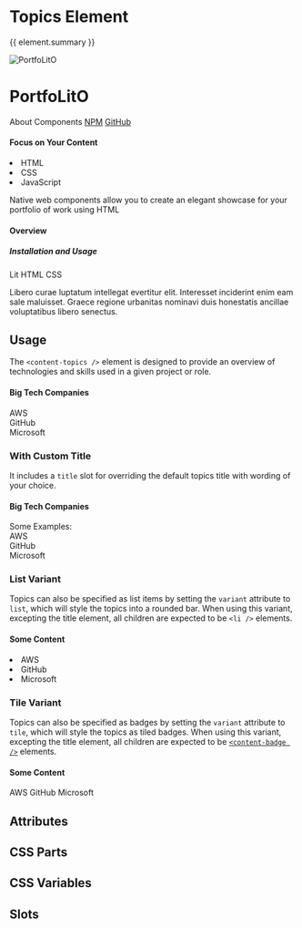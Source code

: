 <script setup>
import {inject} from "vue";
const element = inject("manifest").for("content", "topics");
</script>

<style scoped>
.demo {
  content-article[variant=job]::part(content) {
    display: none;
  }
}
</style>

# Topics Element

{{ element.summary }}

<demo static class="scale overview">
  <style>
    &:is(.content) .focus:before {
      inset: -2px;
    }
  </style>
  <page-header class="blur">
    <page-logo>
      <img src="/logo.svg" alt="PortfoLitO" />
      <h1 slot="headings">PortfoLitO</h1>
    </page-logo>
    <page-nav>
      <a>About</a>
      <a>Components</a>
      <a slot="socials" href="https://www.npmjs.com">NPM</a>
      <a slot="socials" href="https://github.com">GitHub</a>
    </page-nav>
  </page-header>
  <page-main>
    <content-section variant="grid">
      <content-article variant="panel" class="blur">
        <h4 slot="title">Focus on Your Content</h4>
        <content-languages slot="tags">
          <li title="HTML" value="50">HTML</li>
          <li title="CSS" value="40">CSS</li>
          <li title="JS" value="10">JavaScript</li>
        </content-languages>
        <p>Native web components allow you to create an elegant showcase for your portfolio of work using HTML</p>
      </content-article>
      <content-article>
        <h4 slot="title" class="blur">Overview</h4>
        <h5 slot="subtitle" class="blur">Installation and Usage</h5>
        <content-topics slot="tags" variant="tile" class="focus rounded">
          <content-badge color="teal">Lit</content-badge>
          <content-badge color="red">HTML</content-badge>
          <content-badge color="purple">CSS</content-badge>
        </content-topics>
        <p class="blur">Libero curae luptatum intellegat evertitur elit. Interesset inciderint enim eam sale maluisset. Graece regione urbanitas nominavi duis honestatis ancillae voluptatibus libero senectus.</p>
      </content-article>
    </content-section>
  </page-main>
  <page-footer class="blur"></page-footer>
</demo>

## Usage

The `<content-topics />` element is designed to provide an overview of technologies and skills used in a given project or role. 

<demo>
  <content-article variant="job">
    <h4 slot="title">Big Tech Companies</h4>
    <content-topics slot="tags">
      <div>AWS</div>
      <div>GitHub</div>
      <div>Microsoft</div>
    </content-topics>
  </content-article>
  <template #snippet>
    <content-topics>
      <div>AWS</div>
      <div>GitHub</div>
      <div>Microsoft</div>
    </content-topics>
  </template>
  <template #source>
    {{preview}}
  </template>
</demo>

### With Custom Title

It includes a `title` slot for overriding the default topics title with wording of your choice.

<demo>
  <content-article variant="job">
    <h4 slot="title">Big Tech Companies</h4>
    <content-topics slot="tags">
      <span slot="title">Some Examples:</span>
      <div>AWS</div>
      <div>GitHub</div>
      <div>Microsoft</div>
    </content-topics>
  </content-article>
  <template #snippet>
    <content-topics>
      <span slot="title">Some Examples:</span>
      <div>AWS</div>
      <div>GitHub</div>
      <div>Microsoft</div>
    </content-topics>
  </template>
</demo>

### List Variant

Topics can also be specified as list items by setting the `variant` attribute to `list`, which will style the topics into a rounded bar.
When using this variant, excepting the title element, all children are expected to be `<li />` elements.

<demo>
  <content-article variant="job">
    <h4 slot="title">Some Content</h4>
    <content-topics slot="tags" variant="list">
      <li>AWS</li>
      <li>GitHub</li>
      <li>Microsoft</li>
    </content-topics>
  </content-article>
  <template #snippet>
    <content-topics variant="list">
      <li>AWS</li>
      <li>GitHub</li>
      <li>Microsoft</li>
    </content-topics>
  </template>
</demo>

### Tile Variant

Topics can also be specified as badges by setting the `variant` attribute to `tile`, which will style the topics as tiled badges.
When using this variant, excepting the title element, all children are expected to be [`<content-badge />`](./badge) elements.

<demo>
  <content-article variant="job">
    <h4 slot="title">Some Content</h4>
    <content-topics slot="tags" variant="tile">
      <content-badge>AWS</content-badge>
      <content-badge>GitHub</content-badge>
      <content-badge>Microsoft</content-badge>
    </content-topics>
  </content-article>
  <template #snippet>
    <content-topics variant="tile">
      <content-badge>AWS</content-badge>
      <content-badge>GitHub</content-badge>
      <content-badge>Microsoft</content-badge>
    </content-topics>
  </template>
</demo>

## Attributes

<declaration :rows="element.attributes" />

## CSS Parts

<declaration :rows="element.cssParts" />

## CSS Variables

<declaration :rows="element.cssProperties" />

## Slots

<declaration :rows="element.slots" />